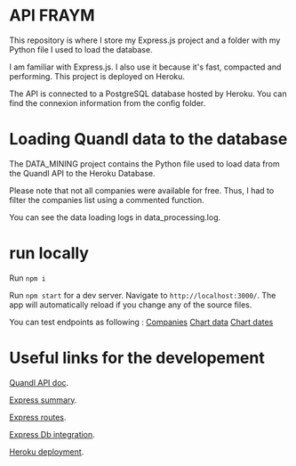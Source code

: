 # API FRAYM 

This repository is where I store my Express.js project and a folder with my Python file I used to load the database.

I am familiar with Express.js. I also use it because it's fast, compacted and performing. This project is deployed on Heroku.

The API is connected to a PostgreSQL database hosted by Heroku. You can find the connexion information from the config folder.

# Loading Quandl data to the database

The DATA_MINING project contains the Python file used to load data from the Quandl API to the Heroku Database. 

Please note that not all companies were available for free. Thus, I had to filter the companies list using a commented function. 

You can see the data loading logs in data_processing.log.


# run locally 


Run `npm i`

Run `npm start` for a dev server. Navigate to `http://localhost:3000/`. The app will automatically reload if you change any of the source files.

You can test endpoints as following : 
    [Companies](http://localhost:3000/companies)
    [Chart data](http://localhost:3000/chart/AAPL)
    [Chart dates](http://localhost:3000/chart/AAPL/dates)

# Useful links for the developement 


[Quandl API doc](https://www.quandl.com/data/EOD-End-of-Day-US-Stock-Prices/documentation).


[Express summary](https://www.smashingmagazine.com/2020/04/express-api-backend-project-postgresql).


[Express routes](https://xpertphp.com/node-js-routes-in-separate-file-using-express/).


[Express Db integration](https://expressjs.com/en/guide/database-integration.html#postgresql).


[Heroku deployment](https://dzone.com/articles/deploy-your-node-express-app-on-heroku-in-8-easy-s).





